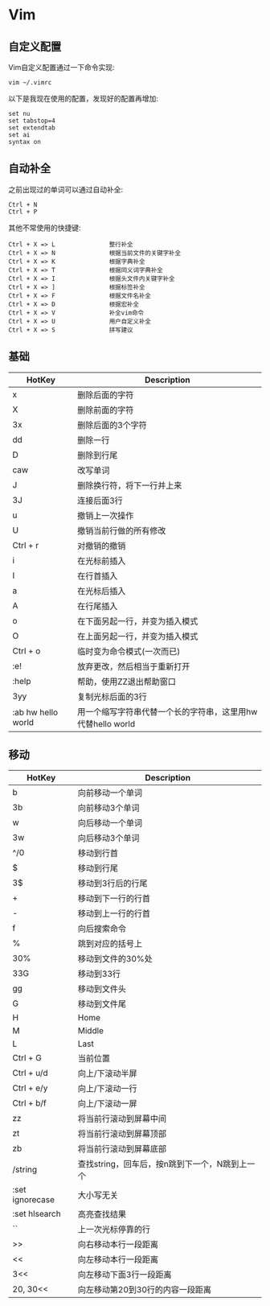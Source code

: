 # Vim
## 自定义配置
  Vim自定义配置通过一下命令实现:
  ```
  vim ~/.vimrc
  ```
  
  以下是我现在使用的配置，发现好的配置再增加:
  ```
  set nu
  set tabstop=4
  set extendtab
  set ai
  syntax on
  ```
## 自动补全
  之前出现过的单词可以通过自动补全:
  ```
  Ctrl + N
  Ctrl + P
  ```
  
  其他不常使用的快捷键:
  ```
  Ctrl + X => L               整行补全
  Ctrl + X => N               根据当前文件的关键字补全
  Ctrl + X => K               根据字典补全
  Ctrl + X => T               根据同义词字典补全
  Ctrl + X => I               根据头文件内关键字补全
  Ctrl + X => ]               根据标签补全
  Ctrl + X => F               根据文件名补全
  Ctrl + X => D               根据宏补全
  Ctrl + X => V               补全vim命令
  Ctrl + X => U               用户自定义补全
  Ctrl + X => S               拼写建议
  ```
 
## 基础
  HotKey|Description
  ------|-----------
  x|删除后面的字符
  X|删除前面的字符
  3x|删除后面的3个字符
  dd|删除一行
  D|删除到行尾
  caw|改写单词
  J|删除换行符，将下一行并上来
  3J|连接后面3行
  u|撤销上一次操作
  U|撤销当前行做的所有修改
  Ctrl + r|对撤销的撤销
  i|在光标前插入
  I|在行首插入
  a|在光标后插入
  A|在行尾插入
  o|在下面另起一行，并变为插入模式
  O|在上面另起一行，并变为插入模式
  Ctrl + o|临时变为命令模式(一次而已)
  :e!|放弃更改，然后相当于重新打开
  :help|帮助，使用ZZ退出帮助窗口
  3yy|复制光标后面的3行
  :ab hw hello world|用一个缩写字符串代替一个长的字符串，这里用hw代替hello world
  
## 移动
  HotKey|Description
  ------|-----------
  b|向前移动一个单词
  3b|向前移动3个单词
  w|向后移动一个单词
  3w|向后移动3个单词
  ^/0|移动到行首
  $|移动到行尾
  3$|移动到3行后的行尾
  +|移动到下一行的行首
  -|移动到上一行的行首
  f|向后搜索命令
  %|跳到对应的括号上
  30%|移动到文件的30%处
  33G|移动到33行
  gg|移动到文件头
  G|移动到文件尾
  H|Home
  M|Middle
  L|Last
  Ctrl + G|当前位置
  Ctrl + u/d|向上/下滚动半屏
  Ctrl + e/y|向上/下滚动一行
  Ctrl + b/f|向上/下滚动一屏
  zz|将当前行滚动到屏幕中间
  zt|将当前行滚动到屏幕顶部
  zb|将当前行滚动到屏幕底部
  /string|查找string，回车后，按n跳到下一个，N跳到上一个
  :set ignorecase|大小写无关
  :set hlsearch|高亮查找结果
  \`\`|上一次光标停靠的行
  \>\>|向右移动本行一段距离
  \<\<|向左移动本行一段距离
  3\<\<|向左移动下面3行一段距离
  20, 30\<\<|向左移动第20到30行的内容一段距离
  
  
  
  
  
  
  
  
  
  
  
  
  
  
  
  
  
  
  
  
  
  
  
  
  
  
  
  
  
  
  
  
  
  
